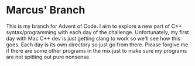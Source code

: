 # Marcus' Branch
This is my branch for Advent of Code. I aim to explore a new part of C++ syntax/programming with
each day of the challenge. Unfortunately, my first day with Mac C++ dev is just getting clang to
work so we'll see how this goes. Each day is its own directory so just go from there. Please forgive
me if there are some other programs in the mix just to make sure my programs are not spitting
out pure nonsense.